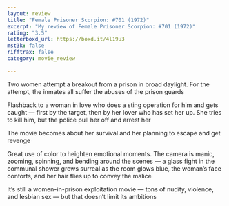 ```yaml
---
layout: review
title: "Female Prisoner Scorpion: #701 (1972)"
excerpt: "My review of Female Prisoner Scorpion: #701 (1972)"
rating: "3.5"
letterboxd_url: https://boxd.it/4l19u3
mst3k: false
rifftrax: false
category: movie_review

---
```


Two women attempt a breakout from a prison in broad daylight. For the attempt, the inmates all suffer the abuses of the prison guards

Flashback to a woman in love who does a sting operation for him and gets caught — first by the target, then by her lover who has set her up. She tries to kill him, but the police pull her off and arrest her

The movie becomes about her survival and her planning to escape and get revenge

Great use of color to heighten emotional moments. The camera is manic, zooming, spinning, and bending around the scenes — a glass fight in the communal shower grows surreal as the room glows blue, the woman’s face contorts, and her hair flies up to convey the malice

It’s still a women-in-prison exploitation movie — tons of nudity, violence, and lesbian sex — but that doesn’t limit its ambitions
